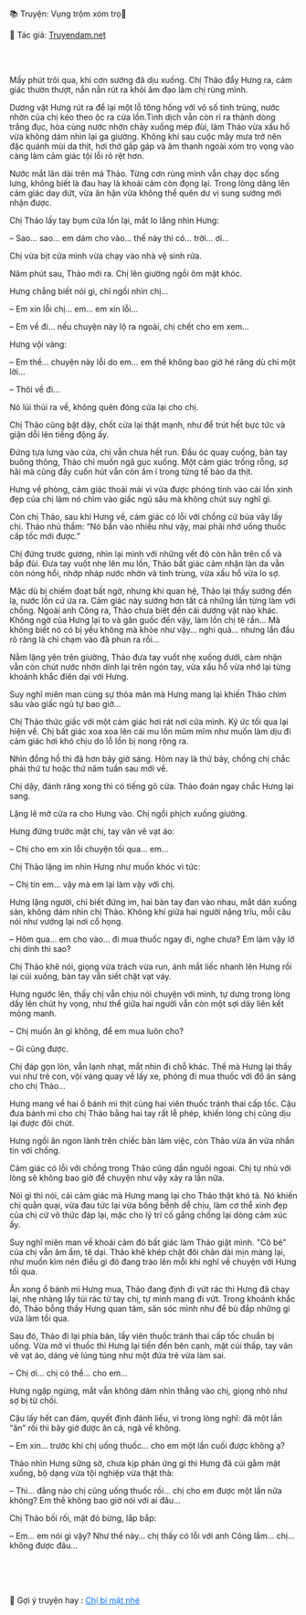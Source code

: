 📚 Truyện: Vụng trộm xóm trọ🔞 
<br>
<p>📖 Tác giả: <a href="https://truyendam.net" target="_blank" title="Truyện sex người lớn, truyện 18+ tại Truyendam.net">Truyendam.net</a></p>
<br></br>
<!-- Truyện sex ngoại tình, vợ công ty bds, vợ bị xếp hiếp dâm, sex văn phòng, truyện sex lén lút, sex vợ nhân viên, truyện sex 18+, sex Việt Nam, Truyendam.net tổng hợp truyện sex hay -->

Mấy phút trôi qua, khi cơn sướng đã dịu xuống. Chị Thảo đẩy Hưng ra, cảm giác thườn thượt, nần nẫn rút ra khỏi âm đạo làm chị rùng mình.

Dương vật Hưng rút ra để lại một lỗ tông hống với vô số tinh trùng, nước nhờn của chị kéo theo ộc ra cửa lồn.Tinh dịch vẫn còn rỉ ra thành dòng trắng đục, hòa cùng nước nhờn chảy xuống mép đùi, làm Thảo vừa xấu hổ vừa không dám nhìn lại ga giường. Không khí sau cuộc mây mưa trở nên đặc quánh mùi da thịt, hơi thở gấp gáp và âm thanh ngoài xóm trọ vọng vào càng làm cảm giác tội lỗi rõ rệt hơn.

Nước mắt lăn dài trên má Thảo. Từng cơn rùng mình vẫn chạy dọc sống lưng, không biết là đau hay là khoái cảm còn đọng lại. Trong lòng dâng lên cảm giác day dứt, vừa ân hận vừa không thể quên dư vị sung sướng mới nhận được.

Chị Thảo lấy tay bụm cửa lồn lại, mắt lo lắng nhìn Hưng:

– Sao… sao… em dám cho vào… thế này thì có… trời… ơi…

Chị vừa bịt cửa mình vừa chạy vào nhà vệ sinh rửa.

Năm phút sau, Thảo mới ra. Chị lên giường ngồi ôm mặt khóc.

Hưng chẳng biết nói gì, chỉ ngồi nhìn chị…

– Em xin lỗi chị… em… em xin lỗi…

– Em về đi… nếu chuyện này lộ ra ngoài, chị chết cho em xem…

Hưng vội vàng:

– Em thề… chuyện này lỗi do em… em thề không bao giờ hé răng dù chỉ một lời…

– Thôi về đi…

Nó lủi thủi ra về, không quên đóng cửa lại cho chị.

Chị Thảo cũng bật dậy, chốt cửa lại thật mạnh, như để trút hết bực tức và giận dỗi lên tiếng động ấy.

Đứng tựa lưng vào cửa, chị vẫn chưa hết run. Đầu óc quay cuồng, bàn tay buông thõng, Thảo chỉ muốn ngã gục xuống. Một cảm giác trống rỗng, sợ hãi mà cũng đầy cuốn hút vẫn còn âm ỉ trong từng tế bào da thịt.

Hưng về phòng, cảm giác thoải mái vì vừa được phóng tinh vào cái lồn xinh đẹp của chị làm nó chìm vào giấc ngủ sâu mà không chút suy nghĩ gì.

Còn chị Thảo, sau khi Hưng về, cảm giác có lỗi với chồng cứ bủa vây lấy chị. Thảo nhủ thầm: “Nó bắn vào nhiều như vậy, mai phải nhớ uống thuốc cấp tốc mới được.”

Chị đứng trước gương, nhìn lại mình với những vết đỏ còn hằn trên cổ và bắp đùi. Đưa tay vuốt nhẹ lên mu lồn, Thảo bất giác cảm nhận làn da vẫn còn nóng hổi, nhớp nháp nước nhờn và tinh trùng, vừa xấu hổ vừa lo sợ.

Mặc dù bị chiếm đoạt bất ngờ, nhưng khi quan hệ, Thảo lại thấy sướng đến lạ, nước lồn cứ ứa ra. Cảm giác này sướng hơn tất cả những lần từng làm với chồng. Ngoài anh Công ra, Thảo chưa biết đến cái dương vật nào khác. Không ngờ của Hưng lại to và gân guốc đến vậy, làm lồn chị tê rần… Mà không biết nó có bị yếu không mà khỏe như vậy… nghi quá… nhưng lần đầu rõ ràng là chỉ chạm vào đã phun ra rồi…

Nằm lặng yên trên giường, Thảo đưa tay vuốt nhẹ xuống dưới, cảm nhận vẫn còn chút nước nhờn dính lại trên ngón tay, vừa xấu hổ vừa nhớ lại từng khoảnh khắc điên dại với Hưng.

Suy nghĩ miên man cùng sự thỏa mãn mà Hưng mang lại khiến Thảo chìm sâu vào giấc ngủ tự bao giờ…

Chị Thảo thức giấc với một cảm giác hơi rát nơi cửa mình. Ký ức tối qua lại hiện về. Chị bất giác xoa xoa lên cái mu lồn mũm mĩm như muốn làm dịu đi cảm giác hơi khó chịu do lỗ lồn bị nong rộng ra.

Nhìn đồng hồ thì đã hơn bảy giờ sáng. Hôm nay là thứ bảy, chồng chị chắc phải thứ tư hoặc thứ năm tuần sau mới về.

Chị dậy, đánh răng xong thì có tiếng gõ cửa. Thảo đoán ngay chắc Hưng lại sang.

Lặng lẽ mở cửa ra cho Hưng vào. Chị ngồi phịch xuống giường.

Hưng đứng trước mặt chị, tay vân vê vạt áo:

– Chị cho em xin lỗi chuyện tối qua… em…

Chị Thảo lặng im nhìn Hưng như muốn khóc vì tức:

– Chị tin em… vậy mà em lại làm vậy với chị.

Hưng lặng người, chỉ biết đứng im, hai bàn tay đan vào nhau, mắt dán xuống sàn, không dám nhìn chị Thảo. Không khí giữa hai người nặng trĩu, mỗi câu nói như vướng lại nơi cổ họng.

– Hôm qua… em cho vào… đi mua thuốc ngay đi, nghe chưa? Em làm vậy lỡ chị dính thì sao?

Chị Thảo khẽ nói, giọng vừa trách vừa run, ánh mắt liếc nhanh lên Hưng rồi lại cúi xuống, bàn tay vẫn siết chặt vạt váy.

Hưng ngước lên, thấy chị vẫn chịu nói chuyện với mình, tự dưng trong lòng dấy lên chút hy vọng, như thể giữa hai người vẫn còn một sợi dây liên kết mỏng manh.

– Chị muốn ăn gì không, để em mua luôn cho?

– Gì cũng được.

Chị đáp gọn lỏn, vẫn lạnh nhạt, mắt nhìn đi chỗ khác. Thế mà Hưng lại thấy vui như trẻ con, vội vàng quay về lấy xe, phóng đi mua thuốc với đồ ăn sáng cho chị Thảo…

Hưng mang về hai ổ bánh mì thịt cùng hai viên thuốc tránh thai cấp tốc. Cậu đưa bánh mì cho chị Thảo bằng hai tay rất lễ phép, khiến lòng chị cũng dịu lại được đôi chút.

Hưng ngồi ăn ngon lành trên chiếc bàn làm việc, còn Thảo vừa ăn vừa nhắn tin với chồng.

Cảm giác có lỗi với chồng trong Thảo cũng dần nguôi ngoai. Chị tự nhủ với lòng sẽ không bao giờ để chuyện như vậy xảy ra lần nữa.

Nói gì thì nói, cái cảm giác mà Hưng mang lại cho Thảo thật khó tả. Nó khiến chị quằn quại, vừa đau tức lại vừa bồng bềnh dễ chịu, làm cơ thể xinh đẹp của chị cứ vô thức đáp lại, mặc cho lý trí cố gắng chống lại dòng cảm xúc ấy.

Suy nghĩ miên man về khoái cảm đó bất giác làm Thảo giật mình. "Cô bé" của chị vẫn âm ẩm, tê dại. Thảo khẽ khép chặt đôi chân dài mịn màng lại, như muốn kìm nén điều gì đó đang trào lên mỗi khi nghĩ về chuyện với Hưng tối qua.

Ăn xong ổ bánh mì Hưng mua, Thảo đang định đi vứt rác thì Hưng đã chạy lại, nhẹ nhàng lấy túi rác từ tay chị, tự mình mang đi vứt. Trong khoảnh khắc đó, Thảo bỗng thấy Hưng quan tâm, săn sóc mình như để bù đắp những gì vừa làm tối qua.

Sau đó, Thảo đi lại phía bàn, lấy viên thuốc tránh thai cấp tốc chuẩn bị uống. Vừa mở vỉ thuốc thì Hưng lại tiến đến bên cạnh, mặt cúi thấp, tay vân vê vạt áo, dáng vẻ lúng túng như một đứa trẻ vừa làm sai.

– Chị ơi… chị có thể… cho em…

Hưng ngập ngừng, mắt vẫn không dám nhìn thẳng vào chị, giọng nhỏ như sợ bị từ chối.

Cậu lấy hết can đảm, quyết định đánh liều, vì trong lòng nghĩ: đã một lần “ăn” rồi thì bây giờ được ăn cả, ngã về không.

– Em xin… trước khi chị uống thuốc… cho em một lần cuối được không ạ?

Thảo nhìn Hưng sững sờ, chưa kịp phản ứng gì thì Hưng đã cúi gằm mặt xuống, bộ dạng vừa tội nghiệp vừa thật thà:

– Thì… đằng nào chị cũng uống thuốc rồi… chị cho em được một lần nữa không? Em thề không bao giờ nói với ai đâu…

Chị Thảo bối rối, mặt đỏ bừng, lắp bắp:

– Em… em nói gì vậy? Như thế này… chị thấy có lỗi với anh Công lắm… chị… không được đâu…
<br></br>
<!-- Từ khóa: truyện sex vợ nhân viên, vợ làm sales bất động sản, truyện ngoại tình lén lút, truyện sex hay nhất, sex xếp chén vợ nhân viên, truyện sex ép buộc, truyện 18+, truyện người lớn đặc sắc, đọc truyện sex miễn phí tại Truyendam.net -->
<br></br>
<p>
  📢 Gợi ý truyện hay : 
  <a href="https://truyendam.net/truyen/chi-bi-mat-nhe" 
     target="_blank" 
     title="Truyện sex người lớn, truyện 18+ tại Truyendam.net"
     style="text-decoration: underline; color: #0070f3;"
  >
    Chị bí mật nhé
  </a>
</p>
